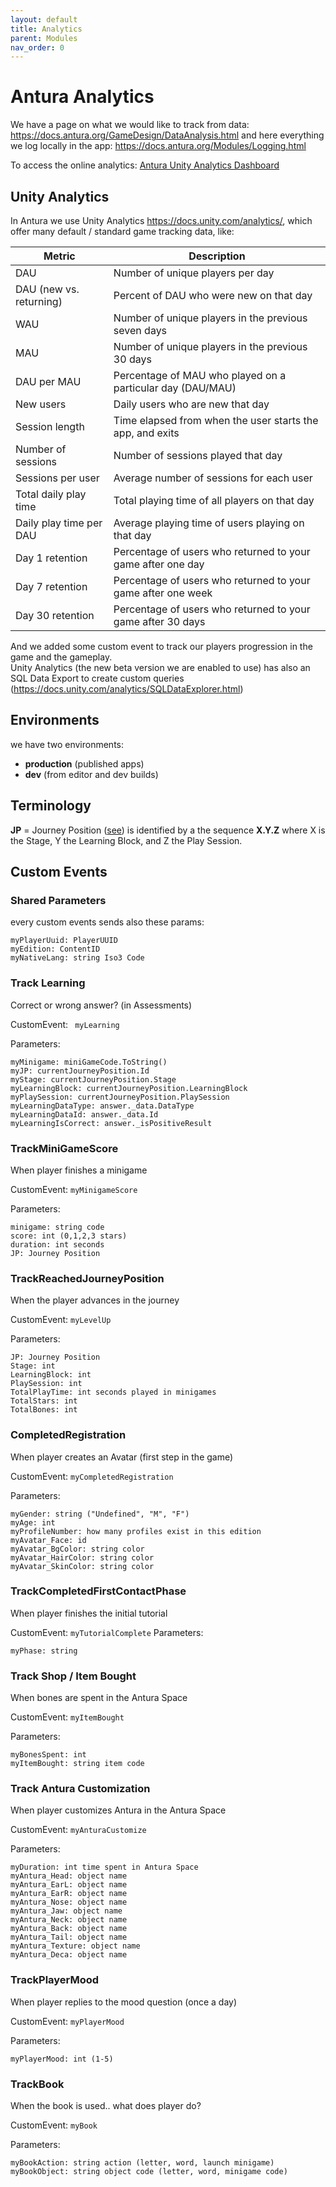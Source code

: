 ```yaml
---
layout: default
title: Analytics
parent: Modules
nav_order: 0
---
```

# Antura Analytics

We have a page on what we would like to track from data: <https://docs.antura.org/GameDesign/DataAnalysis.html> and here everything we log locally in the app: <https://docs.antura.org/Modules/Logging.html>

To access the online analytics: [Antura Unity Analytics Dashboard](https://dashboard.unity3d.com/organizations/567035/projects/ca7a3389-ec6c-44b1-a44d-aa0da4930165/overview?viewMode=project)

## Unity Analytics
In Antura we use Unity Analytics <https://docs.unity.com/analytics/>, which offer many default / standard game tracking data, like:

| Metric | Description |
|---|---|
| DAU | Number of unique players per day |
|DAU (new vs. returning)|Percent of DAU who were new on that day |
| WAU | Number of unique players in the previous seven days|
|MAU | Number of unique players in the previous 30 days |
| DAU per MAU | Percentage of MAU who played on a particular day (DAU/MAU)|
|New users | Daily users who are new that day |
|Session length |Time elapsed from when the user starts the app, and exits|
|Number of sessions|Number of sessions played that day|
|Sessions per user|Average number of sessions for each user|
|Total daily play time|Total playing time of all players on that day|
|Daily play time per DAU|Average playing time of users playing on that day|
|Day 1 retention|Percentage of users who returned to your game after one day|
|Day 7 retention|Percentage of users who returned to your game after one week|
|Day 30 retention|Percentage of users who returned to your game after 30 days|

And we added some custom event to track our players progression in the game and the gameplay.    
Unity Analytics (the new beta version we are enabled to use) has also an SQL Data Export to create custom queries (<https://docs.unity.com/analytics/SQLDataExplorer.html>)

## Environments
we have two environments:
- **production** (published apps)
- **dev** (from editor and dev builds)

## Terminology
**JP** = Journey Position ([see](./Journey.md))
is identified by a the sequence **X.Y.Z** where X is the Stage, Y the Learning Block, and Z the Play Session.

## Custom Events

### Shared Parameters
every custom events sends also these params:
```
myPlayerUuid: PlayerUUID
myEdition: ContentID
myNativeLang: string Iso3 Code
```

### Track Learning
Correct or wrong answer? (in Assessments)

CustomEvent: ` myLearning`

Parameters:
```
myMinigame: miniGameCode.ToString()
myJP: currentJourneyPosition.Id
myStage: currentJourneyPosition.Stage
myLearningBlock: currentJourneyPosition.LearningBlock
myPlaySession: currentJourneyPosition.PlaySession
myLearningDataType: answer._data.DataType
myLearningDataId: answer._data.Id
myLearningIsCorrect: answer._isPositiveResult
```

### TrackMiniGameScore
When player finishes a minigame

CustomEvent: `myMinigameScore`

Parameters:
```
minigame: string code
score: int (0,1,2,3 stars)
duration: int seconds
JP: Journey Position
```

### TrackReachedJourneyPosition
When the player advances in the journey

CustomEvent: `myLevelUp`

Parameters:
```
JP: Journey Position
Stage: int
LearningBlock: int
PlaySession: int
TotalPlayTime: int seconds played in minigames
TotalStars: int
TotalBones: int
```

### CompletedRegistration
When player creates an Avatar (first step in the game)

CustomEvent: `myCompletedRegistration`

Parameters:
```
myGender: string ("Undefined", "M", "F")
myAge: int
myProfileNumber: how many profiles exist in this edition
myAvatar_Face: id
myAvatar_BgColor: string color
myAvatar_HairColor: string color
myAvatar_SkinColor: string color
```

### TrackCompletedFirstContactPhase
When player finishes the initial tutorial

CustomEvent: `myTutorialComplete`
Parameters:
```
myPhase: string
```

### Track Shop / Item Bought
When bones are spent in the Antura Space

CustomEvent: `myItemBought`

Parameters:
```
myBonesSpent: int
myItemBought: string item code
```

### Track Antura Customization
When player customizes Antura in the Antura Space

CustomEvent: `myAnturaCustomize`

Parameters:
```
myDuration: int time spent in Antura Space
myAntura_Head: object name
myAntura_EarL: object name
myAntura_EarR: object name
myAntura_Nose: object name
myAntura_Jaw: object name
myAntura_Neck: object name
myAntura_Back: object name
myAntura_Tail: object name
myAntura_Texture: object name
myAntura_Deca: object name
```

### TrackPlayerMood
When player replies to the mood question (once a day)

CustomEvent: `myPlayerMood`

Parameters:
```
myPlayerMood: int (1-5)
```

### TrackBook
When the book is used.. what does player do?

CustomEvent: `myBook`

Parameters:
```
myBookAction: string action (letter, word, launch minigame)
myBookObject: string object code (letter, word, minigame code)
```
